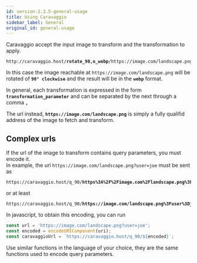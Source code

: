 ```yaml
---
id: version-2.3.5-general-usage
title: Using Caravaggio
sidebar_label: General
original_id: general-usage
---
```


Caravaggio accept the input image to transform and the transformation to apply.

<pre><code class="hljs css html" data-preview>http://caravaggio.host/<strong>rotate_90,o_webp</strong>/https://image.com/landscape.png</code></pre>

In this case the image reachable at `https://image.com/landscape.png` will be rotated of **`90° clockwise`** and the result will be in the **`webp`** format.

In general, each transformation is expressed in the form **`transformation_parameter`** and can be separated
by the next through a comma **`,`**

The url instead, **`https://image.com/landscape.png`** is simply a fully qualifid address of the image to fetch and transform.

## Complex urls

If the url of the image to transform contains query parameters, you must encode it.    
In example, the url `https://image.com/landscape.png?user=joe` must be sent as

<pre><code class="hljs css html">https://caravaggio.host/q_90/<strong>https%3A%2F%2Fimage.com%2Flandscape.png%3Fuser%3Djoe</strong></code></pre>

or at least

<pre><code class="hljs css html">https://caravaggio.host/q_90/<strong>https://image.com/landscape.png%3Fuser%3Djoe</strong></code></pre>

In javascript, to obtain this encoding, you can run

```js
const url = 'https://image.com/landscape.png?user=joe';
const encoded = encodeURIComponent(uri);
const caravaggioUrl = `https://caravaggio.host/q_90/${encoded}`;
```

Use similar functions in the language of your choice, they are the same functions used to encode query parameters.
